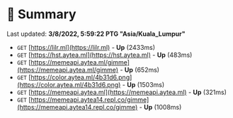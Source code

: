 # 📖 Summary
Last updated: **3/8/2022, 5:59:22 PTG "Asia/Kuala_Lumpur"**

- `GET` [https://lilr.ml](https://lilr.ml) - **Up** (2433ms)
- `GET` [https://hst.aytea.ml](https://hst.aytea.ml) - **Up** (483ms)
- `GET` [https://memeapi.aytea.ml/gimme](https://memeapi.aytea.ml/gimme) - **Up** (652ms)
- `GET` [https://color.aytea.ml/4b31d6.png](https://color.aytea.ml/4b31d6.png) - **Up** (1503ms)
- `GET` [https://memeapi.aytea.ml](https://memeapi.aytea.ml) - **Up** (321ms)
- `GET` [https://memeapi.aytea14.repl.co/gimme](https://memeapi.aytea14.repl.co/gimme) - **Up** (1008ms)
